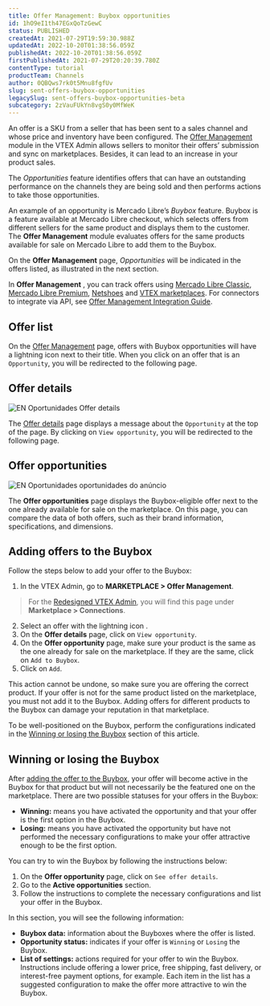 ```yaml
---
title: Offer Management: Buybox opportunities
id: 1hO9eI1th47EGxQoTzGewC
status: PUBLISHED
createdAt: 2021-07-29T19:59:30.988Z
updatedAt: 2022-10-20T01:38:56.059Z
publishedAt: 2022-10-20T01:38:56.059Z
firstPublishedAt: 2021-07-29T20:20:39.780Z
contentType: tutorial
productTeam: Channels
author: 0QBQws7rk0t5Mnu8fgfUv
slug: sent-offers-buybox-opportunities
legacySlug: sent-offers-buybox-opportunities-beta
subcategory: 2zVauFUkYn8vgS0y0MfWeK
---
```


An offer is a SKU from a seller that has been sent to a sales channel and whose price and inventory have been configured. The [Offer Management](https://help.vtex.com/en/tutorial/listagem-de-anuncios--7MRb9S78aBdZjFGpbuffpE) module in the VTEX Admin allows sellers to monitor their offers’ submission and sync on marketplaces. Besides, it can lead to an increase in your product sales. 

The *Opportunities* feature identifies offers that can have an outstanding performance on the channels they are being sold and then performs actions to take those opportunities. 

An example of an opportunity is Mercado Libre’s *Buybox* feature. Buybox is a feature available at Mercado Libre checkout, which selects offers from different sellers for the same product and displays them to the customer. The **Offer Management** module evaluates offers for the same products available for sale on Mercado Libre to add them to the Buybox.

On the **Offer Management** page, *Opportunities* will be indicated in the offers listed, as illustrated in the next section.

<div class = "alert alert-info">
In <b>Offer Management</b> , you can track offers using <a href="https://help.vtex.com/en/tracks/configurar-integracao-do-mercado-livre--2YfvI3Jxe0CGIKoWIGQEIq">Mercado Libre Classic</a>, <a href="https://help.vtex.com/pt/tracks/configurar-integracao-do-mercado-livre--2YfvI3Jxe0CGIKoWIGQEIq">Mercado Libre Premium</a>, <a href="https://help.vtex.com/en/tracks/configurar-integracao-da-netshoes--5Ua87lhFg4m0kEcuyqmcCm">Netshoes</a> and <a href="https://help.vtex.com/en/tutorial/estrategias-de-marketplace-na-vtex--tutorials_402#being-a-vtex-marketplace">VTEX marketplaces</a>. For connectors to integrate via API, see <a href="https://developers.vtex.com/vtex-rest-api/docs/sent-offers-integration-guide-connectors">Offer Management Integration Guide</a>.
</div>

## Offer list

On the [Offer Management](https://help.vtex.com/en/tutorial/offers-listing--7MRb9S78aBdZjFGpbuffpE) page, offers with Buybox opportunities will have a lightning icon <i class="fas fa-bolt"></i>  next to their title. When you click on an offer that is an `Opportunity`, you will be redirected to the following page.

## Offer details

![EN Oportunidades Offer details](https://images.ctfassets.net/alneenqid6w5/05EP70mvjspXAYAqYUBlm/6ed62b0628ffc356995b4aa59321f28c/EN_Oportunidades_Offer_details.jpg)

The [Offer details](https://help.vtex.com/en/tutorial/detalhes-do-anuncio--4FF9QYAewqAn610mDHwb0P) page displays a message about the `Opportunity` at the top of the page. By clicking on `View opportunity`, you will be redirected to the following page.

## Offer opportunities

![EN Oportunidades oportunidades do anúncio](https://images.ctfassets.net/alneenqid6w5/6Atuthxay11bdJrmSQxEM9/f4ca300fea32688a1dcb606f92104cb9/EN_Oportunidades_oportunidades_do_an__ncio.jpg)

The **Offer opportunities** page displays the Buybox-eligible offer next to the one already available for sale on the marketplace. On this page, you can compare the data of both offers, such as their brand information, specifications, and dimensions.

## Adding offers to the Buybox

Follow the steps below to add your offer to the Buybox:

1. In the VTEX Admin, go to **MARKETPLACE > Offer Management**.
> For the [Redesigned VTEX Admin](https://content.vtex.com/join-new-admin-beta-program-en/), you will find this page under **Marketplace > Connections**.
2. Select an offer with the lightning icon <i class="fas fa-bolt"></i>.
3. On the **Offer details** page, click on `View opportunity`.
4. On the **Offer opportunity** page, make sure your product is the same as the one already for sale on the marketplace. If they are the same, click on `Add to Buybox`. 
5. Click on `Add`. 

<div class="alert alert-warning">
This action cannot be undone, so make sure you are offering the correct product. If your offer is not for the same product listed on the marketplace, you must not add it to the Buybox. Adding offers for different products to the Buybox can damage your reputation in that marketplace.  
</div>

To be well-positioned on the Buybox, perform the configurations indicated in the [Winning or losing the Buybox](#winning-or-losing-the-buybox) section of this article.

## Winning or losing the Buybox

After [adding the offer to the Buybox](#adding-offers-to-the-buybox), your offer will become active in the Buybox for that product but will not necessarily be the featured one on the marketplace. There are two possible statuses for your offers in the Buybox:

- **Winning:** means you have activated the opportunity and that your offer is the first option in the Buybox. 
- **Losing:** means you have activated the opportunity but have not performed the necessary configurations to make your offer attractive enough to be the first option.

You can try to win the Buybox by following the instructions below:

1. On the **Offer opportunity** page, click on `See offer details`. 
2. Go to the **Active opportunities** section. 
3. Follow the instructions to complete the necessary configurations and list your offer in the Buybox.

In this section, you will see the following information:   

- **Buybox data:** information about the Buyboxes where the offer is listed.  
- **Opportunity status:** indicates if your offer is `Winning` or `Losing` the Buybox.  
- **List of settings:** actions required for your offer to win the Buybox. Instructions include offering a lower price, free shipping, fast delivery, or interest-free payment options, for example. Each item in the list has a suggested configuration to make the offer more attractive to win the Buybox.
